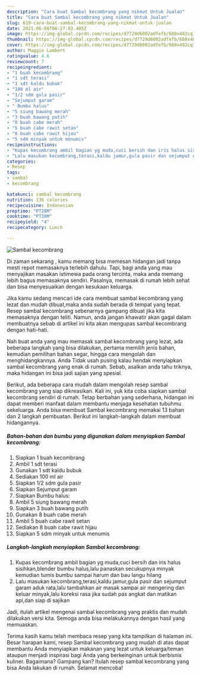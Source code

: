 ```yaml
---
description: "Cara buat Sambal kecombrang yang nikmat Untuk Jualan"
title: "Cara buat Sambal kecombrang yang nikmat Untuk Jualan"
slug: 619-cara-buat-sambal-kecombrang-yang-nikmat-untuk-jualan
date: 2021-06-08T06:27:03.405Z
image: https://img-global.cpcdn.com/recipes/d7729d6002adfefb/680x482cq70/sambal-kecombrang-foto-resep-utama.jpg
thumbnail: https://img-global.cpcdn.com/recipes/d7729d6002adfefb/680x482cq70/sambal-kecombrang-foto-resep-utama.jpg
cover: https://img-global.cpcdn.com/recipes/d7729d6002adfefb/680x482cq70/sambal-kecombrang-foto-resep-utama.jpg
author: Maggie Lambert
ratingvalue: 4.6
reviewcount: 7
recipeingredient:
- "1 buah kecombrang"
- "1 sdt terasi"
- "1 sdt kaldu bubuk"
- "100 ml air"
- "1/2 sdm gula pasir"
- "Sejumput garam"
- " Bumbu halus"
- "5 siung bawang merah"
- "3 buah bawang putih"
- "8 buah cabe merah"
- "5 buah cabe rawit setan"
- "8 buah cabe rawit hijau"
- "5 sdm minyak untuk menumis"
recipeinstructions:
- "Kupas kecombrang ambil bagian yg muda,cuci bersih dan iris halus sisihkan,blender bumbu halus,lalu panaskan secukupnya minyak kemudian tumis bumbu sampai harum dan bau langu hilang"
- "Lalu masukan kecombrang,terasi,kaldu jamur,gula pasir dan sejumput garam aduk rata,lalu tambahkan air masak sampai air mengering dan keluar minyak,lalu koreksi rasa jika sudah pas angkat dan matikan api,dan siap di sajikan"
categories:
- Resep
tags:
- sambal
- kecombrang

katakunci: sambal kecombrang 
nutrition: 136 calories
recipecuisine: Indonesian
preptime: "PT28M"
cooktime: "PT30M"
recipeyield: "4"
recipecategory: Lunch

---
```



![Sambal kecombrang](https://img-global.cpcdn.com/recipes/d7729d6002adfefb/680x482cq70/sambal-kecombrang-foto-resep-utama.jpg)

Di zaman  sekarang , kamu memang bisa memesan hidangan jadi tanpa mesti repot memasaknya terlebih dahulu. Tapi, bagi anda yang mau menyajikan masakan istimewa pada orang tercinta, maka anda memang lebih bagus memasaknya sendiri. Pasalnya, memasak di rumah lebih sehat dan bisa menyesuaikan dengan kesukaan keluarga.

Jika kamu sedang mencari ide cara membuat sambal kecombrang yang lezat dan mudah dibuat,maka anda sudah berada di tempat yang tepat. Resep sambal kecombrang  sebenarnya gampang dibuat jika kita memasaknya dengan teliti. Namun, anda jangan khawatir akan gagal dalam membuatnya 
sebab di artikel ini kita akan mengupas sambal kecombrang dengan hati-hati.  



Nah buat anda yang mau memasak sambal kecombrang yang lezat, ada beberapa langkah yang bisa dilakukan, pertama memilih jenis bahan, kemudian pemilihan bahan segar, hingga cara mengolah dan menghidangkannya. Anda Tidak usah pusing kalau hendak menyiapkan sambal kecombrang yang enak di rumah. Sebab, asalkan anda  tahu triknya, maka hidangan ini bisa jadi sajian yang spesial.

Berikut, ada beberapa cara mudah dalam mengolah resep sambal kecombrang yang siap dikreasikan. Kali ini, yuk kita coba siapkan sambal kecombrang sendiri di rumah. Tetap berbahan yang sederhana, hidangan ini dapat memberi manfaat dalam membantu menjaga kesehatan tubuhmu sekeluarga. Anda bisa membuat Sambal kecombrang memakai 13 bahan dan 2 langkah pembuatan. Berikut ini langkah-langkah dalam membuat hidangannya.

<!--inarticleads1-->

##### Bahan-bahan dan bumbu yang digunakan dalam menyiapkan Sambal kecombrang:

1. Siapkan 1 buah kecombrang
1. Ambil 1 sdt terasi
1. Gunakan 1 sdt kaldu bubuk
1. Sediakan 100 ml air
1. Siapkan 1/2 sdm gula pasir
1. Siapkan Sejumput garam
1. Siapkan  Bumbu halus:
1. Ambil 5 siung bawang merah
1. Siapkan 3 buah bawang putih
1. Gunakan 8 buah cabe merah
1. Ambil 5 buah cabe rawit setan
1. Sediakan 8 buah cabe rawit hijau
1. Siapkan 5 sdm minyak untuk menumis




<!--inarticleads2-->

##### Langkah-langkah menyiapkan Sambal kecombrang:

1. Kupas kecombrang ambil bagian yg muda,cuci bersih dan iris halus sisihkan,blender bumbu halus,lalu panaskan secukupnya minyak kemudian tumis bumbu sampai harum dan bau langu hilang
1. Lalu masukan kecombrang,terasi,kaldu jamur,gula pasir dan sejumput garam aduk rata,lalu tambahkan air masak sampai air mengering dan keluar minyak,lalu koreksi rasa jika sudah pas angkat dan matikan api,dan siap di sajikan




Jadi, itulah artikel mengenai  sambal kecombrang  yang praktis dan mudah dilakukan versi kita. Semoga anda bisa melakukannya dengan hasil yang memuaskan. 

Terima kasih kamu telah membaca resep yang kita tampilkan di halaman ini. Besar harapan kami, resep  Sambal kecombrang yang mudah di atas dapat membantu Anda menyiapkan makanan yang lezat untuk keluarga/teman ataupun menjadi inspirasi bagi Anda yang berkeinginan untuk berbisnis kuliner. Bagaimana? Gampang kan? Itulah resep sambal kecombrang yang bisa Anda lakukan di rumah. Selamat mencoba!

